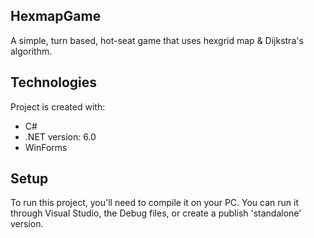 ## HexmapGame
A simple, turn based, hot-seat game that uses hexgrid map & Dijkstra's algorithm.

## Technologies
Project is created with:
* C#
* .NET version: 6.0
* WinForms

## Setup
To run this project, you'll need to compile it on your PC. You can run it through Visual Studio, the Debug files, or create a publish 'standalone' version.